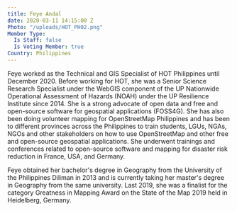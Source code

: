 ```yaml
---
title: Feye Andal
date: 2020-03-11 14:15:00 Z
Photo: "/uploads/HOT_PH02.png"
Member Type:
  Is Staff: false
  Is Voting Member: true
Country: Philippines
---
```


Feye worked as the Technical and GIS Specialist of HOT Philippines until December 2020. Before working for HOT, she was a Senior Science Research Specialist under the WebGIS component of the UP Nationwide Operational Assessment of Hazards (NOAH) under the UP Resilience Institute since 2014. She is a strong advocate of open data and free and open-source software for geospatial applications (FOSS4G). She has also been doing volunteer mapping for OpenStreetMap Philippines and has been to different provinces across the Philippines to train students, LGUs, NGAs, NGOs and other stakeholders on how to use OpenStreetMap and other free and open-source geospatial applications. She underwent trainings and conferences related to open-source software and mapping for disaster risk reduction in France, USA, and Germany.

Feye obtained her bachelor's degree in Geography from the University of the Philippines Diliman in 2013 and is currently taking her master's degree in Geography from the same university. Last 2019, she was a finalist for the category Greatness in Mapping Award on the State of the Map 2019 held in Heidelberg, Germany.
